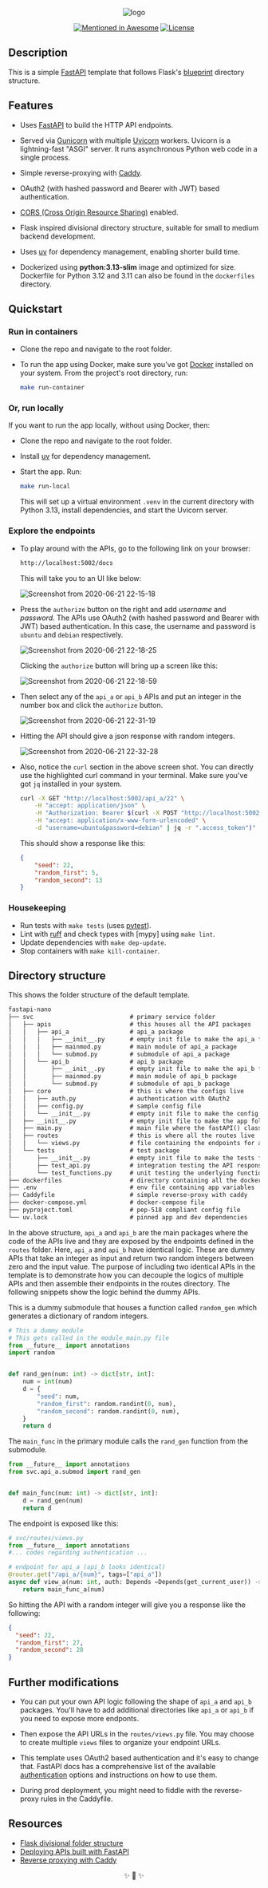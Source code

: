 <div align="center">

![logo](https://user-images.githubusercontent.com/30027932/134270064-baecfbec-b3e7-4cb7-a07e-c11a58526260.png)

[![Mentioned in Awesome <INSERT LIST NAME>](https://awesome.re/mentioned-badge-flat.svg)](https://github.com/mjhea0/awesome-fastapi#boilerplate)
[![License](https://img.shields.io/cocoapods/l/AFNetworking?style=flat-square)](https://github.com/rednafi/think-asyncio/blob/master/LICENSE)

</div>

## Description

This is a simple [FastAPI][fastapi] template that follows Flask's [blueprint][blueprint]
directory structure.

## Features

-   Uses [FastAPI][fastapi] to build the HTTP API endpoints.

-   Served via [Gunicorn](gunicorn) with multiple [Uvicorn][uvicorn] workers. Uvicorn is a
    lightning-fast "ASGI" server. It runs asynchronous Python web code in a single process.

-   Simple reverse-proxying with [Caddy][caddy].

-   OAuth2 (with hashed password and Bearer with JWT) based authentication.

-   [CORS (Cross Origin Resource Sharing)][cors] enabled.

-   Flask inspired divisional directory structure, suitable for small to medium backend
    development.

-   Uses [uv][uv] for dependency management, enabling shorter build time.

-   Dockerized using **python:3.13-slim** image and optimized for size. Dockerfile for
    Python 3.12 and 3.11 can also be found in the `dockerfiles` directory.

## Quickstart

### Run in containers

-   Clone the repo and navigate to the root folder.

-   To run the app using Docker, make sure you've got [Docker][docker] installed on your
    system. From the project's root directory, run:

    ```sh
    make run-container
    ```

### Or, run locally

If you want to run the app locally, without using Docker, then:

-   Clone the repo and navigate to the root folder.

-   Install [uv][uv] for dependency management.

-   Start the app. Run:

    ```sh
    make run-local
    ```

    This will set up a virtual environment `.venv` in the current directory with Python
    3.13, install dependencies, and start the Uvicorn server.

### Explore the endpoints

-   To play around with the APIs, go to the following link on your browser:

    ```sh
    http://localhost:5002/docs
    ```

    This will take you to an UI like below:

    ![Screenshot from 2020-06-21 22-15-18][screenshot_1]

-   Press the `authorize` button on the right and add _username_ and _password_. The APIs
    use OAuth2 (with hashed password and Bearer with JWT) based authentication. In this
    case, the username and password is `ubuntu` and `debian` respectively.

    ![Screenshot from 2020-06-21 22-18-25][screenshot_2]

    Clicking the `authorize` button will bring up a screen like this:

    ![Screenshot from 2020-06-21 22-18-59][screenshot_3]

-   Then select any of the `api_a` or `api_b` APIs and put an integer in the number box and
    click the `authorize` button.

    ![Screenshot from 2020-06-21 22-31-19][screenshot_4]

-   Hitting the API should give a json response with random integers.

    ![Screenshot from 2020-06-21 22-32-28][screenshot_5]

-   Also, notice the `curl` section in the above screen shot. You can directly use the
    highlighted curl command in your terminal. Make sure you've got `jq` installed in your
    system.

    ```sh
    curl -X GET "http://localhost:5002/api_a/22" \
        -H "accept: application/json" \
        -H "Authorization: Bearer $(curl -X POST "http://localhost:5002/token" \
        -H "accept: application/x-www-form-urlencoded" \
        -d "username=ubuntu&password=debian" | jq -r ".access_token")"
    ```

    This should show a response like this:

    ```json
    {
        "seed": 22,
        "random_first": 5,
        "random_second": 13
    }
    ```

### Housekeeping

-   Run tests with `make tests` (uses [pytest][pytest]).
-   Lint with [ruff] and check types with [mypy] using `make lint`.
-   Update dependencies with `make dep-update`.
-   Stop containers with `make kill-container`.

## Directory structure

This shows the folder structure of the default template.

```txt
fastapi-nano
├── svc                           # primary service folder
│   ├── apis                      # this houses all the API packages
│   │   ├── api_a                 # api_a package
│   │   │   ├── __init__.py       # empty init file to make the api_a folder a package
│   │   │   ├── mainmod.py        # main module of api_a package
│   │   │   └── submod.py         # submodule of api_a package
│   │   └── api_b                 # api_b package
│   │       ├── __init__.py       # empty init file to make the api_b folder a package
│   │       ├── mainmod.py        # main module of api_b package
│   │       └── submod.py         # submodule of api_b package
│   ├── core                      # this is where the configs live
│   │   ├── auth.py               # authentication with OAuth2
│   │   ├── config.py             # sample config file
│   │   └── __init__.py           # empty init file to make the config folder a package
│   ├── __init__.py               # empty init file to make the app folder a package
│   ├── main.py                   # main file where the fastAPI() class is called
│   ├── routes                    # this is where all the routes live
│   │   └── views.py              # file containing the endpoints for api_a and api_b
│   └── tests                     # test package
│       ├── __init__.py           # empty init file to make the tests folder a package
│       ├── test_api.py           # integration testing the API responses
│       └── test_functions.py     # unit testing the underlying functions
├── dockerfiles                   # directory containing all the dockerfiles
├── .env                          # env file containing app variables
├── Caddyfile                     # simple reverse-proxy with caddy
├── docker-compose.yml            # docker-compose file
├── pyproject.toml                # pep-518 compliant config file
└── uv.lock                       # pinned app and dev dependencies
```

In the above structure, `api_a` and `api_b` are the main packages where the code of the APIs
live and they are exposed by the endpoints defined in the `routes` folder. Here, `api_a` and
`api_b` have identical logic. These are dummy APIs that take an integer as input and return
two random integers between zero and the input value. The purpose of including two identical
APIs in the template is to demonstrate how you can decouple the logics of multiple APIs and
then assemble their endpoints in the routes directory. The following snippets show the logic
behind the dummy APIs.

This is a dummy submodule that houses a function called `random_gen` which generates a
dictionary of random integers.

```python
# This a dummy module
# This gets called in the module_main.py file
from __future__ import annotations
import random


def rand_gen(num: int) -> dict[str, int]:
    num = int(num)
    d = {
        "seed": num,
        "random_first": random.randint(0, num),
        "random_second": random.randint(0, num),
    }
    return d
```

The `main_func` in the primary module calls the `rand_gen` function from the submodule.

```python
from __future__ import annotations
from svc.api_a.submod import rand_gen


def main_func(num: int) -> dict[str, int]:
    d = rand_gen(num)
    return d
```

The endpoint is exposed like this:

```python
# svc/routes/views.py
from __future__ import annotations
#... codes regarding authentication ...

# endpoint for api_a (api_b looks identical)
@router.get("/api_a/{num}", tags=["api_a"])
async def view_a(num: int, auth: Depends =Depends(get_current_user)) -> dict[str, int]:
    return main_func_a(num)
```

So hitting the API with a random integer will give you a response like the following:

```json
{
  "seed": 22,
  "random_first": 27,
  "random_second": 20
}
```

## Further modifications

-   You can put your own API logic following the shape of `api_a` and `api_b` packages.
    You'll have to add additional directories like `api_a` or `api_b` if you need to expose
    more endponts.

-   Then expose the API URLs in the `routes/views.py` file. You may choose to create
    multiple `views` files to organize your endpoint URLs.

-   This template uses OAuth2 based authentication and it's easy to change that. FastAPI
    docs has a comprehensive list of the available [authentication][fastapi_security]
    options and instructions on how to use them.

-   During prod deployment, you might need to fiddle with the reverse-proxy rules in the
    Caddyfile.

## Resources

-   [Flask divisional folder structure][blueprint]
-   [Deploying APIs built with FastAPI](https://fastapi.tiangolo.com/deployment/)
-   [Reverse proxying with Caddy](https://caddyserver.com/docs/caddyfile/directives/reverse_proxy)

[blueprint]: https://flask.palletsprojects.com/en/2.3.x/blueprints/
[caddy]: https://caddyserver.com/docs/
[cors]: https://fastapi.tiangolo.com/tutorial/cors/
[docker]: https://www.docker.com/
[fastapi]: https://fastapi.tiangolo.com/
[fastapi_security]: https://fastapi.tiangolo.com/tutorial/security/
[gunicorn]: https://gunicorn.org/
[httpx]: https://www.python-httpx.org/
[pytest]: https://docs.pytest.org/en/stable/
[ruff]: https://astral.sh/ruff
[uvicorn]: https://uvicorn.org/
[uv]: https://docs.astral.sh/uv/
[screenshot_1]:
    https://user-images.githubusercontent.com/30027932/85229723-5b721880-b40d-11ea-8f03-de36c07a3ce5.png
[screenshot_2]:
    https://user-images.githubusercontent.com/30027932/85229725-5e6d0900-b40d-11ea-9c37-bbee546f84a8.png
[screenshot_3]:
    https://user-images.githubusercontent.com/30027932/85229729-6036cc80-b40d-11ea-877e-7421b927a849.png
[screenshot_4]:
    https://user-images.githubusercontent.com/30027932/85229992-fcad9e80-b40e-11ea-850d-9ca86259d463.png
[screenshot_5]:
    https://user-images.githubusercontent.com/30027932/85230016-25359880-b40f-11ea-9196-c46fd72a760c.png

<div align="center">
✨ 🍰 ✨
</div>
